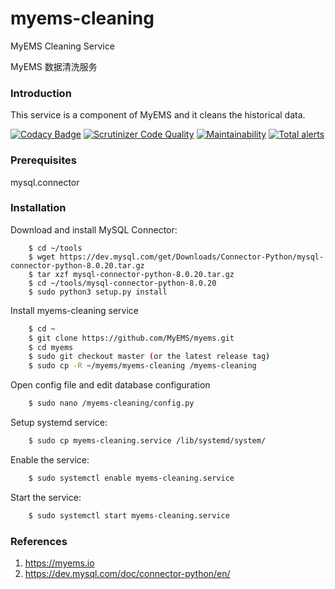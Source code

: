 # myems-cleaning
MyEMS Cleaning Service 

MyEMS 数据清洗服务


### Introduction

This service is a component of MyEMS and it cleans the historical data. 

[![Codacy Badge](https://api.codacy.com/project/badge/Grade/ac9730a315c4436cb224dff0eedd7eaf)](https://app.codacy.com/gh/myems/myems-cleaning?utm_source=github.com&utm_medium=referral&utm_content=myems/myems-cleaning&utm_campaign=Badge_Grade)
[![Scrutinizer Code Quality](https://scrutinizer-ci.com/g/myems/myems-cleaning/badges/quality-score.png?b=master)](https://scrutinizer-ci.com/g/myems/myems-cleaning/?branch=master)
[![Maintainability](https://api.codeclimate.com/v1/badges/e81df9e97fb701e0865d/maintainability)](https://codeclimate.com/github/myems/myems-cleaning/maintainability)
[![Total alerts](https://img.shields.io/lgtm/alerts/g/myems/myems-cleaning.svg?logo=lgtm&logoWidth=18)](https://lgtm.com/projects/g/myems/myems-cleaning/alerts/)


### Prerequisites

mysql.connector


### Installation
    
Download and install MySQL Connector:
```
    $ cd ~/tools
    $ wget https://dev.mysql.com/get/Downloads/Connector-Python/mysql-connector-python-8.0.20.tar.gz
    $ tar xzf mysql-connector-python-8.0.20.tar.gz
    $ cd ~/tools/mysql-connector-python-8.0.20
    $ sudo python3 setup.py install
```

Install myems-cleaning service
```bash
    $ cd ~
    $ git clone https://github.com/MyEMS/myems.git
    $ cd myems
    $ sudo git checkout master (or the latest release tag)
    $ sudo cp -R ~/myems/myems-cleaning /myems-cleaning
```
Open config file and edit database configuration
```bash
    $ sudo nano /myems-cleaning/config.py
```
Setup systemd service:
```bash
    $ sudo cp myems-cleaning.service /lib/systemd/system/
```
Enable the service:
```bash
    $ sudo systemctl enable myems-cleaning.service
```
Start the service:
```bash
    $ sudo systemctl start myems-cleaning.service
```

### References

1. https://myems.io
2. https://dev.mysql.com/doc/connector-python/en/